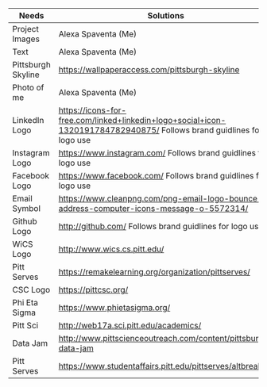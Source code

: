 |Needs |Solutions |
|-----|-----|
|Project Images|Alexa Spaventa (Me)|
|Text|Alexa Spaventa (Me)|
|Pittsburgh Skyline |https://wallpaperaccess.com/pittsburgh-skyline|
|Photo of me|Alexa Spaventa (Me)|
|LinkedIn Logo|https://icons-for-free.com/linked+linkedin+logo+social+icon-1320191784782940875/ Follows brand guidlines for logo use| 
|Instagram Logo|https://www.instagram.com/ Follows brand guidlines for logo use|
|Facebook Logo|https://www.facebook.com/ Follows brand guidlines for logo use|
|Email Symbol|https://www.cleanpng.com/png-email-logo-bounce-address-computer-icons-message-o-5572314/|
|Github Logo|http://github.com/ Follows brand guidlines for logo use|
|WiCS Logo|http://www.wics.cs.pitt.edu/|
|Pitt Serves|https://remakelearning.org/organization/pittserves/|
|CSC Logo|https://pittcsc.org/|
|Phi Eta Sigma|https://www.phietasigma.org/|
|Pitt Sci|http://web17a.sci.pitt.edu/academics/|
|Data Jam|http://www.pittscienceoutreach.com/content/pittsburgh-data-jam|
|Pitt Serves|https://www.studentaffairs.pitt.edu/pittserves/altbreak/|

